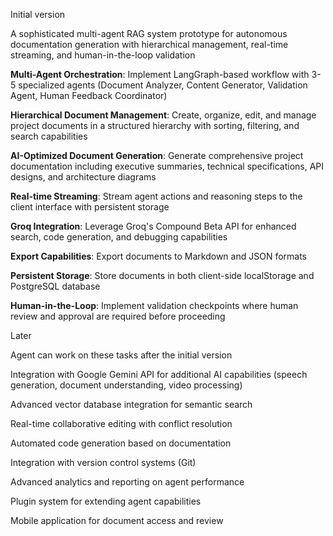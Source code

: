 Initial version

A sophisticated multi-agent RAG system prototype for autonomous documentation generation with hierarchical management, real-time streaming, and human-in-the-loop validation

**Multi-Agent Orchestration**: Implement LangGraph-based workflow with 3-5 specialized agents (Document Analyzer, Content Generator, Validation Agent, Human Feedback Coordinator)

**Hierarchical Document Management**: Create, organize, edit, and manage project documents in a structured hierarchy with sorting, filtering, and search capabilities

**AI-Optimized Document Generation**: Generate comprehensive project documentation including executive summaries, technical specifications, API designs, and architecture diagrams

**Real-time Streaming**: Stream agent actions and reasoning steps to the client interface with persistent storage

**Groq Integration**: Leverage Groq's Compound Beta API for enhanced search, code generation, and debugging capabilities

**Export Capabilities**: Export documents to Markdown and JSON formats

**Persistent Storage**: Store documents in both client-side localStorage and PostgreSQL database

**Human-in-the-Loop**: Implement validation checkpoints where human review and approval are required before proceeding

Later

Agent can work on these tasks after the initial version

Integration with Google Gemini API for additional AI capabilities (speech generation, document understanding, video processing)

Advanced vector database integration for semantic search

Real-time collaborative editing with conflict resolution

Automated code generation based on documentation

Integration with version control systems (Git)

Advanced analytics and reporting on agent performance

Plugin system for extending agent capabilities

Mobile application for document access and review